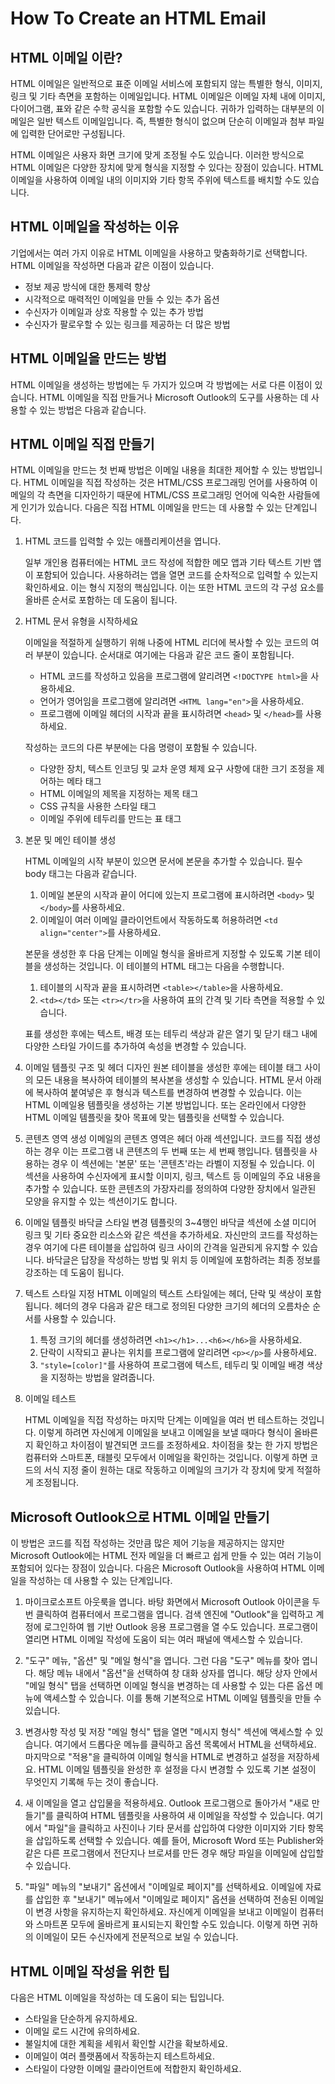 # How To Create an HTML Email

## HTML 이메일 이란?

HTML 이메일은 일반적으로 표준 이메일 서비스에 포함되지 않는 특별한 형식, 이미지, 링크 및 기타 측면을 포함하는 이메일입니다. HTML 이메일은 이메일 자체 내에 이미지, 다이어그램, 표와 같은 수학 공식을 포함할 수도 있습니다. 귀하가 입력하는 대부분의 이메일은 일반 텍스트 이메일입니다. 즉, 특별한 형식이 없으며 단순히 이메일과 첨부 파일에 입력한 단어로만 구성됩니다.

HTML 이메일은 사용자 화면 크기에 맞게 조정될 수도 있습니다. 이러한 방식으로 HTML 이메일은 다양한 장치에 맞게 형식을 지정할 수 있다는 장점이 있습니다. HTML 이메일을 사용하여 이메일 내의 이미지와 기타 항목 주위에 텍스트를 배치할 수도 있습니다.

## HTML 이메일을 작성하는 이유

기업에서는 여러 가지 이유로 HTML 이메일을 사용하고 맞춤화하기로 선택합니다. HTML 이메일을 작성하면 다음과 같은 이점이 있습니다.

- 정보 제공 방식에 대한 통제력 향상
- 시각적으로 매력적인 이메일을 만들 수 있는 추가 옵션
- 수신자가 이메일과 상호 작용할 수 있는 추가 방법
- 수신자가 팔로우할 수 있는 링크를 제공하는 더 많은 방법

## HTML 이메일을 만드는 방법

HTML 이메일을 생성하는 방법에는 두 가지가 있으며 각 방법에는 서로 다른 이점이 있습니다. HTML 이메일을 직접 만들거나 Microsoft Outlook의 도구를 사용하는 데 사용할 수 있는 방법은 다음과 같습니다.

## HTML 이메일 직접 만들기

HTML 이메일을 만드는 첫 번째 방법은 이메일 내용을 최대한 제어할 수 있는 방법입니다. HTML 이메일을 직접 작성하는 것은 HTML/CSS 프로그래밍 언어를 사용하여 이메일의 각 측면을 디자인하기 때문에 HTML/CSS 프로그래밍 언어에 익숙한 사람들에게 인기가 있습니다. 다음은 직접 HTML 이메일을 만드는 데 사용할 수 있는 단계입니다.

1. HTML 코드를 입력할 수 있는 애플리케이션을 엽니다.

   일부 개인용 컴퓨터에는 HTML 코드 작성에 적합한 메모 앱과 기타 텍스트 기반 앱이 포함되어 있습니다. 사용하려는 앱을 열면 코드를 순차적으로 입력할 수 있는지 확인하세요. 이는 형식 지정의 핵심입니다. 이는 또한 HTML 코드의 각 구성 요소를 올바른 순서로 포함하는 데 도움이 됩니다.

2. HTML 문서 유형을 시작하세요

   이메일을 적절하게 실행하기 위해 나중에 HTML 리더에 복사할 수 있는 코드의 여러 부분이 있습니다. 순서대로 여기에는 다음과 같은 코드 줄이 포함됩니다.

   - HTML 코드를 작성하고 있음을 프로그램에 알리려면 `<!DOCTYPE html>`을 사용하세요.
   - 언어가 영어임을 프로그램에 알리려면 `<HTML lang="en">`을 사용하세요.
   - 프로그램에 이메일 헤더의 시작과 끝을 표시하려면 `<head>` 및 `</head>`를 사용하세요.

   작성하는 코드의 다른 부분에는 다음 명령이 포함될 수 있습니다.

   - 다양한 장치, 텍스트 인코딩 및 교차 운영 체제 요구 사항에 대한 크기 조정을 제어하는 ​​메타 태그
   - HTML 이메일의 제목을 지정하는 제목 태그
   - CSS 규칙을 사용한 스타일 태그
   - 이메일 주위에 테두리를 만드는 표 태그

3. 본문 및 메인 테이블 생성

   HTML 이메일의 시작 부분이 있으면 문서에 본문을 추가할 수 있습니다. 필수 body 태그는 다음과 같습니다.

   1. 이메일 본문의 시작과 끝이 어디에 있는지 프로그램에 표시하려면 `<body>` 및 `</body>`를 사용하세요.
   2. 이메일이 여러 이메일 클라이언트에서 작동하도록 허용하려면 `<td align="center">`를 사용하세요.

   본문을 생성한 후 다음 단계는 이메일 형식을 올바르게 지정할 수 있도록 기본 테이블을 생성하는 것입니다. 이 테이블의 HTML 태그는 다음을 수행합니다.

   1. 테이블의 시작과 끝을 표시하려면 `<table></table>`을 사용하세요.
   2. `<td></td>` 또는 `<tr></tr>`을 사용하여 표의 간격 및 기타 측면을 적용할 수 있습니다.

   표를 생성한 후에는 텍스트, 배경 또는 테두리 색상과 같은 열기 및 닫기 태그 내에 다양한 스타일 가이드를 추가하여 속성을 변경할 수 있습니다.

4. 이메일 템플릿 구조 및 헤더 디자인
   원본 테이블을 생성한 후에는 테이블 태그 사이의 모든 내용을 복사하여 테이블의 복사본을 생성할 수 있습니다. HTML 문서 아래에 복사하여 붙여넣은 후 형식과 텍스트를 변경하여 변경할 수 있습니다. 이는 HTML 이메일용 템플릿을 생성하는 기본 방법입니다. 또는 온라인에서 다양한 HTML 이메일 템플릿을 찾아 목표에 맞는 템플릿을 선택할 수 있습니다.

5. 콘텐츠 영역 생성
   이메일의 콘텐츠 영역은 헤더 아래 섹션입니다. 코드를 직접 생성하는 경우 이는 프로그램 내 콘텐츠의 두 번째 또는 세 번째 행입니다. 템플릿을 사용하는 경우 이 섹션에는 '본문' 또는 '콘텐츠'라는 라벨이 지정될 수 있습니다. 이 섹션을 사용하여 수신자에게 표시할 이미지, 링크, 텍스트 등 이메일의 주요 내용을 추가할 수 있습니다. 또한 콘텐츠의 가장자리를 정의하여 다양한 장치에서 일관된 모양을 유지할 수 있는 섹션이기도 합니다.

6. 이메일 템플릿 바닥글 스타일 변경
   템플릿의 3~4행인 바닥글 섹션에 소셜 미디어 링크 및 기타 중요한 리소스와 같은 섹션을 추가하세요. 자신만의 코드를 작성하는 경우 여기에 다른 테이블을 삽입하여 링크 사이의 간격을 일관되게 유지할 수 있습니다. 바닥글은 답장을 작성하는 방법 및 위치 등 이메일에 포함하려는 최종 정보를 강조하는 데 도움이 됩니다.

7. 텍스트 스타일 지정
   HTML 이메일의 텍스트 스타일에는 헤더, 단락 및 색상이 포함됩니다. 헤더의 경우 다음과 같은 태그로 정의된 다양한 크기의 헤더의 오름차순 순서를 사용할 수 있습니다.

   1. 특정 크기의 헤더를 생성하려면 `<h1></h1>...<h6></h6>`을 사용하세요.
   2. 단락이 시작되고 끝나는 위치를 프로그램에 알리려면 `<p></p>`를 사용하세요.
   3. `"style=[color]"`를 사용하여 프로그램에 텍스트, 테두리 및 이메일 배경 색상을 지정하는 방법을 알려줍니다.

8. 이메일 테스트

   HTML 이메일을 직접 작성하는 마지막 단계는 이메일을 여러 번 테스트하는 것입니다. 이렇게 하려면 자신에게 이메일을 보내고 이메일을 보낼 때마다 형식이 올바른지 확인하고 차이점이 발견되면 코드를 조정하세요. 차이점을 찾는 한 가지 방법은 컴퓨터와 스마트폰, 태블릿 모두에서 이메일을 확인하는 것입니다. 이렇게 하면 코드의 서식 지정 줄이 원하는 대로 작동하고 이메일의 크기가 각 장치에 맞게 적절하게 조정됩니다.

## Microsoft Outlook으로 HTML 이메일 만들기

이 방법은 코드를 직접 작성하는 것만큼 많은 제어 기능을 제공하지는 않지만 Microsoft Outlook에는 HTML 전자 메일을 더 빠르고 쉽게 만들 수 있는 여러 기능이 포함되어 있다는 장점이 있습니다. 다음은 Microsoft Outlook을 사용하여 HTML 이메일을 작성하는 데 사용할 수 있는 단계입니다.

1. 마이크로소프트 아웃룩을 엽니다.
   바탕 화면에서 Microsoft Outlook 아이콘을 두 번 클릭하여 컴퓨터에서 프로그램을 엽니다. 검색 엔진에 "Outlook"을 입력하고 계정에 로그인하여 웹 기반 Outlook 응용 프로그램을 열 수도 있습니다. 프로그램이 열리면 HTML 이메일 작성에 도움이 되는 여러 패널에 액세스할 수 있습니다.

2. "도구" 메뉴, "옵션" 및 "메일 형식"을 엽니다.
   그런 다음 "도구" 메뉴를 찾아 엽니다. 해당 메뉴 내에서 "옵션"을 선택하여 창 대화 상자를 엽니다. 해당 상자 안에서 "메일 형식" 탭을 선택하면 이메일 형식을 변경하는 데 사용할 수 있는 다른 옵션 메뉴에 액세스할 수 있습니다. 이를 통해 기본적으로 HTML 이메일 템플릿을 만들 수 있습니다.

3. 변경사항 작성 및 저장
   "메일 형식" 탭을 열면 "메시지 형식" 섹션에 액세스할 수 있습니다. 여기에서 드롭다운 메뉴를 클릭하고 옵션 목록에서 HTML을 선택하세요. 마지막으로 "적용"을 클릭하여 이메일 형식을 HTML로 변경하고 설정을 저장하세요. HTML 이메일 템플릿을 완성한 후 설정을 다시 변경할 수 있도록 기본 설정이 무엇인지 기록해 두는 것이 좋습니다.

4. 새 이메일을 열고 삽입물을 적용하세요.
   Outlook 프로그램으로 돌아가서 "새로 만들기"를 클릭하여 HTML 템플릿을 사용하여 새 이메일을 작성할 수 있습니다. 여기에서 "파일"을 클릭하고 사진이나 기타 문서를 삽입하여 다양한 이미지와 기타 항목을 삽입하도록 선택할 수 있습니다. 예를 들어, Microsoft Word 또는 Publisher와 같은 다른 프로그램에서 전단지나 브로셔를 만든 경우 해당 파일을 이메일에 삽입할 수 있습니다.

5. "파일" 메뉴의 "보내기" 옵션에서 "이메일로 페이지"를 선택하세요.
   이메일에 자료를 삽입한 후 "보내기" 메뉴에서 "이메일로 페이지" 옵션을 선택하여 전송된 이메일이 변경 사항을 유지하는지 확인하세요. 자신에게 이메일을 보내고 이메일이 컴퓨터와 스마트폰 모두에 올바르게 표시되는지 확인할 수도 있습니다. 이렇게 하면 귀하의 이메일이 모든 수신자에게 전문적으로 보일 수 있습니다.

## HTML 이메일 작성을 위한 팁

다음은 HTML 이메일을 작성하는 데 도움이 되는 팁입니다.

- 스타일을 단순하게 유지하세요.
- 이메일 로드 시간에 유의하세요.
- 불일치에 대한 계획을 세워서 확인할 시간을 확보하세요.
- 이메일이 여러 플랫폼에서 작동하는지 테스트하세요.
- 스타일이 다양한 이메일 클라이언트에 적합한지 확인하세요.
